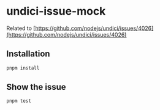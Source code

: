 # undici-issue-mock

Related to [https://github.com/nodejs/undici/issues/4026](https://github.com/nodejs/undici/issues/4026)

## Installation

```bash
pnpm install
```

## Show the issue

```bash
pnpm test
```
